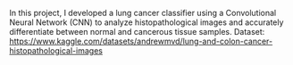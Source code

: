 In this project, I developed a lung cancer classifier using a Convolutional Neural Network (CNN) to analyze histopathological images and accurately differentiate between normal and cancerous tissue samples.
Dataset: https://www.kaggle.com/datasets/andrewmvd/lung-and-colon-cancer-histopathological-images
